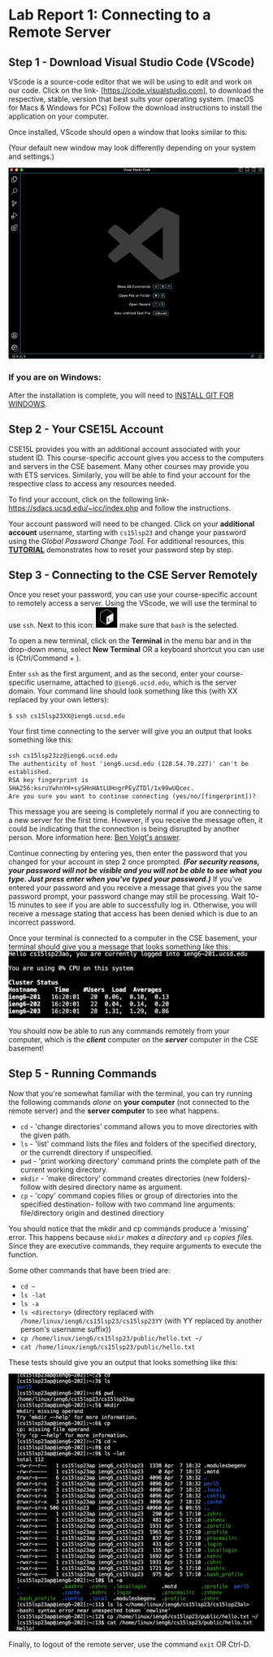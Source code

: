 # Lab Report 1: Connecting to a Remote Server


## Step 1 - Download Visual Studio Code (VScode)
VScode is a source-code editor that we will be using to edit and work on our code.
Click on the link- [https://code.visualstudio.com], to download the respective, stable, version that best suits your operating system. (macOS for Macs & Windows for PCs) Follow the download instructions to install the application on your computer. 

Once installed, VScode should open a window that looks similar to this:

(Your default new window may look differently depending on your system and settings.)

![Image](firstWindow.png)

### If you are on Windows:

After the installation is complete, you will need to [INSTALL GIT FOR WINDOWS](https://gitforwindows.org/).

## Step 2 - Your CSE15L Account
CSE15L provides you with an additional account associated with your student ID. This course-specific account gives you access to the computers and servers in the CSE basement. Many other courses may provide you with ETS services. Similarly, you will be able to find your account for the respective class to access any resources needed. 

To find your account, click on the following link- https://sdacs.ucsd.edu/~icc/index.php and follow the instructions. 

Your account password will need to be changed. Click on your **additional account** username, starting with `cs15lsp23` and change your password using the *Global Password Change Tool.* For additional resources, this **[TUTORIAL](https://drive.google.com/file/d/17IDZn8Qq7Q0RkYMxdiIR0o6HJ3B5YqSW/view)** demonstrates how to reset your password step by step. 

## Step 3 - Connecting to the CSE Server Remotely
Once you reset your password, you can use your course-specific account to remotely access a server. Using the VScode, we will use the terminal to use `ssh`. Next to this icon: ![Image](terminalIcon.png) make sure that `bash` is the selected. 

To open a new terminal, click on the **Terminal** in the menu bar and in the drop-down menu, select **New Terminal** OR a keyboard shortcut you can use is (Ctrl/Command + ). 

Enter `ssh` as the first argument, and as the second, enter your course-specific username, attached to `@ieng6.ucsd.edu`, which is the server domain. Your command line should look something like this (with XX replaced by your own letters): 

` $ ssh cs15lsp23XX@ieng6.ucsd.edu      ` 

Your first time connecting to the server will give you an output that looks something like this:

```
ssh cs15lsp23zz@ieng6.ucsd.edu
The authenticity of host 'ieng6.ucsd.edu (128.54.70.227)' can't be established.
RSA key fingerprint is SHA256:ksruYwhnYH+sySHnHAtLUHngrPEyZTDl/1x99wUQcec.
Are you sure you want to continue connecting (yes/no/[fingerprint])? 
```

This message you are seeing is completely normal if you are connecting to a new server for the first time. However, if you receive the message often, it could be indicating that the connection is being disrupted by another person. More information here: [Ben Voigt's answer](https://superuser.com/questions/421074/ssh-the-authenticity-of-host-host-cant-be-established/421084#421084).

Continue connecting by entering yes, then enter the password that you changed for your account in step 2 once prompted. ***(For security reasons, your password will not be visible and you will not be able to see what you type. Just press enter when you've typed your password.)*** If you've entered your password and you receive a message that gives you the same password prompt, your password change may still be processing. Wait 10-15 minutes to see if you are able to successfully log in. Otherwise, you will receive a message stating that access has been denied which is due to an incorrect password. 

Once your terminal is connected to a computer in the CSE basement, your terminal should give you a message that looks something like this: 
![Image](login.png)

You should now be able to run any commands remotely from your computer, which is the ***client*** computer on the ***server*** computer in the CSE basement!

## Step 5 - Running Commands
Now that you're somewhat familiar with the terminal, you can try running the following commands *alone* on **your computer** (not connected to the remote server) and the **server computer** to see what happens.
  * `cd` - 'change directories' command allows you to move directories with the given path.
  * `ls` - 'list' command lists the files and folders of the specified directory, or the currendt directory if unspecified. 
  * `pwd` - 'print working directory' command prints the complete path of the current working directory. 
  * `mkdir` - 'make directory' command creates directories (new folders)- follow with desired directory name as argument. 
  * `cp` - 'copy' command copies filies or group of directories into the specified destination- follow with two command line arguments: file/directory origin and destined directiory 

You should notice that the mkdir and cp commands produce a 'missing' error. This happens because `mkdir` *makes a directory* and `cp` *copies files.* Since they are executive commands, they require arguments to execute the function. 

Some other commands that have been tried are:
  * `cd ~`
  * `ls -lat`
  * `ls -a`
  * `ls <directory>` (directory replaced with `/home/linux/ieng6/cs15lsp23/cs15lsp23YY` (with YY replaced by another person's username suffix))
  * `cp /home/linux/ieng6/cs15lsp23/public/hello.txt ~/`
  * `cat /home/linux/ieng6/cs15lsp23/public/hello.txt`

These tests should give you an output that looks something like this:

![Image](commandsRun.png)

Finally, to logout of the remote server, use the command `exit` OR Ctrl-D.
